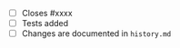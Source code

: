 <!-- Please remove check-list items that aren't relevant to your changes -->

- [ ] Closes #xxxx
- [ ] Tests added
- [ ] Changes are documented in `history.md`
